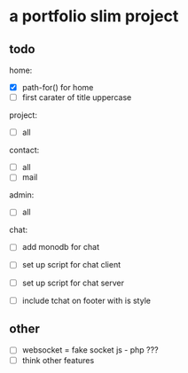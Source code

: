 # a portfolio slim project

## todo

home: 
- [x] path-for() for home 
- [ ] first carater of title uppercase

project: 
- [ ] all

contact:
- [ ] all
- [ ] mail

admin:
- [ ] all 


chat:
- [ ] add monodb for chat
- [ ] set up script for chat client
- [ ] set up script for chat server
- [ ]  include tchat on footer with is style


## other
- [ ] websocket = fake socket js - php ???
- [ ] think other features 